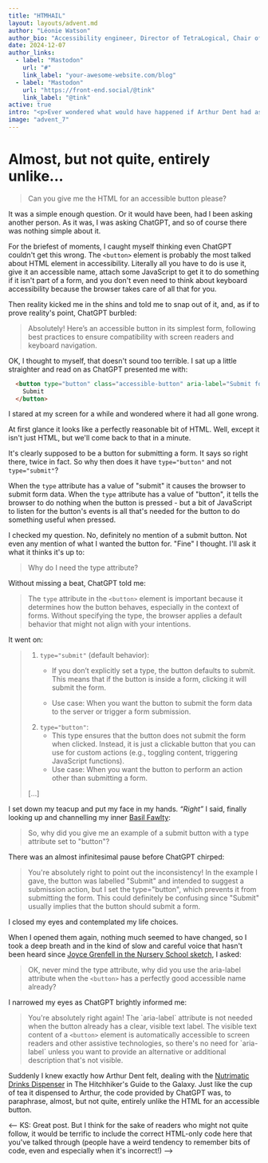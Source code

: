 ```yaml
---
title: "HTMHAIL"
layout: layouts/advent.md
author: "Léonie Watson"
author_bio: "Accessibility engineer, Director of TetraLogical, Chair of W3C Board of Directors, W3C WebApps co-Chair, writer and speaker, screen reader user, tequila drinker and crime fiction junkie."
date: 2024-12-07
author_links:
  - label: "Mastodon"
    url: "#"
    link_label: "your-awesome-website.com/blog"
  - label: "Mastodon"
    url: "https://front-end.social/@tink"
    link_label: "@tink"
active: true
intro: "<p>Ever wondered what would have happened if Arthur Dent had asked the Nutrimatic Drinks Dispenser for some HTML, instead of a cup of tea?</p>"
image: "advent_7"
---
```

<!-- MM: Great post, thank you. I don't have any other comments except: omg tequila. there was one night about 20 years ago where I had too much and now I can't touch that stuff anymore. -->

# Almost, but not quite, entirely unlike...

<blockquote class="blockquote-no-quotes highlight">Can you give me the HTML for an accessible button please?</blockquote>

It was a simple enough question. Or it would have been, had I been asking another person. As it was, I was asking ChatGPT, and so of course there was nothing simple about it.

For the briefest of moments, I caught myself thinking even ChatGPT couldn't get this wrong. The `<button>` element is probably the most talked about HTML element in accessibility. Literally all you have to do is use it, give it an accessible name, attach some JavaScript to get it to do something if it isn't part of a form, and you don't even need to think about keyboard accessibility because the browser takes care of all that for you.

Then reality kicked me in the shins and told me to snap out of it, and, as if to prove reality's point, ChatGPT burbled:

<blockquote class="blockquote-no-quotes highlight">Absolutely! Here’s an accessible button in its simplest form, following best practices to ensure compatibility with screen readers and keyboard navigation.</blockquote>

OK, I thought to myself, that doesn't sound too terrible. I sat up a little straighter and read on as ChatGPT presented me with: 

```html
  <button type="button" class="accessible-button" aria-label="Submit form">
    Submit
  </button>
```

I stared at my screen for a while and wondered where it had all gone wrong.

At first glance it looks like a perfectly reasonable bit of HTML. Well, except it isn't just HTML, but we'll come back to that in a minute.

It's clearly supposed to be a button for submitting a form. It says so right there, twice in fact. So why then does it have `type="button"` and not `type="submit"`?

When the `type` attribute has a value of "submit" it causes the browser to submit form data. When the `type` attribute has a value of "button", it tells the browser to do nothing when the button is pressed - but a bit of JavaScript to listen for the button's events is all that's needed for the button to do something useful when pressed.

I checked my question. No, definitely no mention of a submit button. Not even any mention of what I wanted the button for. "Fine" I thought. I'll ask it what it thinks it's up to:

<blockquote class="blockquote-no-quotes highlight">Why do I need the type attribute?</blockquote>

Without missing a beat, ChatGPT told me:

<blockquote class="blockquote-no-quotes highlight">The <code>type</code> attribute in the <code>&lt;button&gt;</code> element is important because it determines how the button behaves, especially in the context of forms. Without specifying the type, the browser applies a default behavior that might not align with your intentions.</blockquote>

It went on:

<blockquote class="blockquote-no-quotes highlight"><ol><li><code>type="submit"</code> (default behavior):

* If you don’t explicitly set a type, the button defaults to submit. This means that if the button is inside a form, clicking it will submit the form.

* Use case: When you want the button to submit the form data to the server or trigger a form submission.

</li>

<li><code>type="button"</code>:

  * This type ensures that the button does not submit the form when clicked. Instead, it is just a clickable button that you can use for custom actions (e.g., toggling content, triggering JavaScript functions).
  * Use case: When you want the button to perform an action other than submitting a form.
  
  </li>
</ol>
[…]
</blockquote>

I set down my teacup and put my face in my hands. *“Right”* I said, finally looking up and channelling my inner [Basil Fawlty](https://youtu.be/gy7xPCImMXk?t=46):

<blockquote class="blockquote-no-quotes highlight">So, why did you give me an example of a submit button with a type attribute set to "button"?</blockquote>

There was an almost infinitesimal pause before ChatGPT chirped:

<blockquote class="blockquote-no-quotes highlight">You're absolutely right to point out the inconsistency! In the example I gave, the button was labelled "Submit" and intended to suggest a submission action, but I set the type="button", which prevents it from submitting the form. This could definitely be confusing since "Submit" usually implies that the button should submit a form.</blockquote>

I closed my eyes and contemplated my life choices.

When I opened them again, nothing much seemed to have changed, so I took a deep breath and in the kind of slow and careful voice that hasn't been heard since [Joyce Grenfell in the Nursery School sketch](https://www.youtube.com/watch?v=ZXhHFgDRNBQ), I asked:

<blockquote class="blockquote-no-quotes highlight">OK, never mind the type attribute, why did you use the aria-label attribute when the <code>&lt;button&gt;</code> has a perfectly good accessible name already?</blockquote>

I narrowed my eyes as ChatGPT brightly informed me:

<blockquote class="blockquote-no-quotes highlight">You're absolutely right again! The `aria-label` attribute is not needed when the button already has a clear, visible text label. The visible text content of a <code>&lt;button&gt;</code> element is automatically accessible to screen readers and other assistive technologies, so there's no need for `aria-label` unless you want to provide an alternative or additional description that's not visible.</blockquote>

Suddenly I knew exactly how Arthur Dent felt, dealing with the [Nutrimatic Drinks Dispenser](https://www.youtube.com/watch?v=eAswvg60FnY) in The Hitchhiker's Guide to the Galaxy. Just like the cup of tea it dispensed to Arthur, the code provided by ChatGPT was, to paraphrase, almost, but not quite, entirely unlike the HTML for an accessible button.

<--
  KS: Great post. But I think for the sake of readers who might
  not quite follow, it would be terrific to include the correct
  HTML-only code here that you've talked through (people have a
  weird tendency to remember bits of code, even and especially
  when it's incorrect!)
-->
